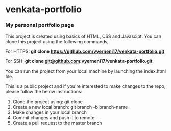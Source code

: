 # venkata-portfolio

### My personal portfolio page

This project is created using basics of HTML, CSS and Javascipt. You can clone this project using the following commands,

For HTTPS: **git clone https://github.com/vyerneni17/venkata-portfolio.git**

For SSH: **git clone git@github.com:vyerneni17/venkata-portfolio.git**

You can run the project from your local machine by launching the index.html file. 

This is a public project and if you're interested to make changes to the repo, please follow the below instructions:

1. Clone the project using: git clone
2. Create a new local branch: git branch -b branch-name
3. Make changes in your local branch
4. Commit changes and push it to remote
5. Create a pull request to the master branch
